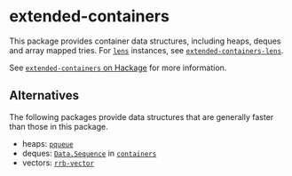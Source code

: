 # extended-containers

This package provides container data structures, including heaps, deques and array mapped tries.
For [`lens`](https://hackage.haskell.org/package/lens) instances, see [`extended-containers-lens`](https://hackage.haskell.org/package/extended-containers-lens).

See [`extended-containers` on Hackage](https://hackage.haskell.org/package/extended-containers) for more information.

## Alternatives

The following packages provide data structures that are generally faster than those in this package.

* heaps: [`pqueue`](https://hackage.haskell.org/package/pqueue)
* deques: [`Data.Sequence`](https://hackage.haskell.org/package/containers/docs/Data-Sequence.html) in [`containers`](https://hackage.haskell.org/package/containers)
* vectors: [`rrb-vector`](https://hackage.haskell.org/package/rrb-vector)
